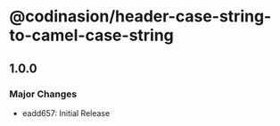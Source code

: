 # @codinasion/header-case-string-to-camel-case-string

## 1.0.0

### Major Changes

- eadd657: Initial Release
